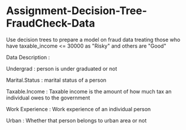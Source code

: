 # Assignment-Decision-Tree-FraudCheck-Data
Use decision trees to prepare a model on fraud data  treating those who have taxable_income &lt;= 30000 as "Risky" and others are "Good"


Data Description :

Undergrad : person is under graduated or not

Marital.Status : marital status of a person

Taxable.Income : Taxable income is the amount of how much tax an individual owes to the government 

Work Experience : Work experience of an individual person

Urban : Whether that person belongs to urban area or not

